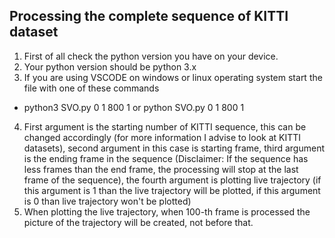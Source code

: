 ## Processing the complete sequence of KITTI dataset
1) First of all check the python version you have on your device.
2) Your python version should be python 3.x
3) If you are using VSCODE on windows or linux operating system start the file with one of these commands
  - python3 SVO.py 0 1 800 1 or python SVO.py 0 1 800 1
4) First argument is the starting number of KITTI sequence, this can be changed accordingly (for more information I advise to look at KITTI datasets), 
second argument in this case is starting frame, third argument is the ending frame in the sequence 
(Disclaimer: If the sequence has less frames than the end frame, the processing will stop at the last frame of the sequence), 
the fourth argument is plotting live trajectory (if this argument is 1 than the live trajectory will be plotted, if this argument is 0 than live trajectory won't be plotted)
5) When plotting the live trajectory, when 100-th frame is processed the picture of the trajectory will be created, not before that.
